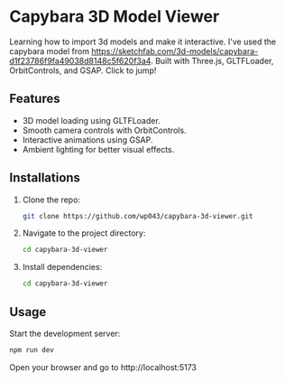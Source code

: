# Capybara 3D Model Viewer

Learning how to import 3d models and make it interactive. I've used the capybara model from https://sketchfab.com/3d-models/capybara-d1f23786f9fa49038d8148c5f620f3a4. Built with Three.js, GLTFLoader, OrbitControls, and GSAP. Click to jump!

## Features
- 3D model loading using GLTFLoader.
- Smooth camera controls with OrbitControls.
- Interactive animations using GSAP.
- Ambient lighting for better visual effects.

## Installations
1. Clone the repo:
    ```bash
    git clone https://github.com/wp043/capybara-3d-viewer.git
    ```
2. Navigate to the project directory:
    ```bash
    cd capybara-3d-viewer
    ```
3. Install dependencies:
    ```bash
    cd capybara-3d-viewer
    ```

## Usage
Start the development server:
```bash
npm run dev
```
Open your browser and go to http://localhost:5173
